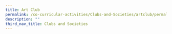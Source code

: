 ```yaml
---
title: Art Club
permalink: /co-curricular-activities/Clubs-and-Societies/artclub/permalink/
description: ""
third_nav_title: Clubs and Societies
---
```

